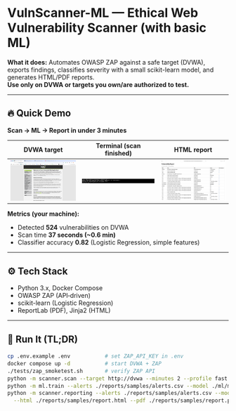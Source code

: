 # VulnScanner-ML — Ethical Web Vulnerability Scanner (with basic ML)

**What it does:** Automates OWASP ZAP against a safe target (DVWA), exports findings, classifies severity with a small scikit-learn model, and generates HTML/PDF reports.  
**Use only on DVWA or targets you own/are authorized to test.**

---

## 🔥 Quick Demo

**Scan → ML → Report in under 3 minutes**

| DVWA target | Terminal (scan finished) | HTML report |
| --- | --- | --- |
| ![DVWA](./img/dvwa.png) | ![Scan terminal](./img/terminal_scan.png) | ![Report HTML](./img/report_html.png) |

**Metrics (your machine):**
- Detected **524** vulnerabilities on DVWA  
- Scan time **37 seconds (~0.6 min)**  
- Classifier accuracy **0.82** (Logistic Regression, simple features)


---

## ⚙️ Tech Stack
- Python 3.x, Docker Compose
- OWASP ZAP (API‐driven)
- scikit-learn (Logistic Regression)
- ReportLab (PDF), Jinja2 (HTML)

---

## 🚀 Run It (TL;DR)

```bash
cp .env.example .env           # set ZAP_API_KEY in .env
docker compose up -d           # start DVWA + ZAP
./tests/zap_smoketest.sh       # verify ZAP API
python -m scanner.scan --target http://dvwa --minutes 2 --profile fast --out ./reports/samples
python -m ml.train --alerts ./reports/samples/alerts.csv --model ./ml/model.pkl
python -m scanner.reporting --alerts ./reports/samples/alerts.csv --model ./ml/model.pkl \
  --html ./reports/samples/report.html --pdf ./reports/samples/report.pdf

